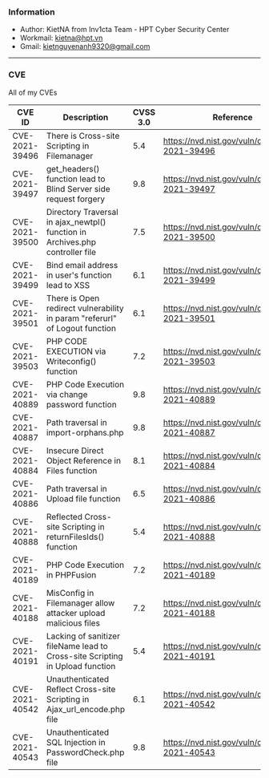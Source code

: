 ### Information
- Author: KietNA from Inv1cta Team - HPT Cyber Security Center
- Workmail: kietna@hpt.vn
- Gmail: kietnguyenanh9320@gmail.com


---

### CVE
All of my CVEs

| CVE ID      | Description | CVSS 3.0   |       Reference           |
| ----------- | ----------- | --------- | ------------------------------------- |
| CVE-2021-39496      | There is Cross-site Scripting in Filemanager       |  5.4    | https://nvd.nist.gov/vuln/detail/CVE-2021-39496 |
| CVE-2021-39497  | get_headers() function lead to Blind Server side request forgery | 9.8 |  https://nvd.nist.gov/vuln/detail/CVE-2021-39497 |
| CVE-2021-39500 | Directory Traversal in ajax_newtpl() function in Archives.php controller file  | 7.5 | https://nvd.nist.gov/vuln/detail/CVE-2021-39500 |
| CVE-2021-39499 | Bind email address in user's function lead to XSS  | 6.1 | https://nvd.nist.gov/vuln/detail/CVE-2021-39499 |
| CVE-2021-39501 | There is Open redirect vulnerability in param "referurl" of Logout function  | 6.1 | https://nvd.nist.gov/vuln/detail/CVE-2021-39501 |
| CVE-2021-39503 | PHP CODE EXECUTION  via Writeconfig() function  | 7.2 | https://nvd.nist.gov/vuln/detail/CVE-2021-39503 |
| CVE-2021-40889 | PHP Code Execution via change password function  | 9.8 | https://nvd.nist.gov/vuln/detail/CVE-2021-40889 |
| CVE-2021-40887 | Path traversal in import-orphans.php  | 9.8 | https://nvd.nist.gov/vuln/detail/CVE-2021-40887 |
| CVE-2021-40884 | Insecure Direct Object Reference in Files function  | 8.1 | https://nvd.nist.gov/vuln/detail/CVE-2021-40884 |
| CVE-2021-40886 | Path traversal in Upload file function  | 6.5 | https://nvd.nist.gov/vuln/detail/CVE-2021-40886 |
| CVE-2021-40888 | Reflected Cross-site Scripting in returnFilesIds() function  | 5.4 | https://nvd.nist.gov/vuln/detail/CVE-2021-40888 |
| CVE-2021-40189 | PHP Code Execution in PHPFusion  | 7.2 | https://nvd.nist.gov/vuln/detail/CVE-2021-40189 |
| CVE-2021-40188 | MisConfig in Filemanager allow attacker upload malicious files  | 7.2 | https://nvd.nist.gov/vuln/detail/CVE-2021-40188 |
| CVE-2021-40191 | Lacking of sanitizer fileName lead to Cross-site Scripting in Upload function  | 5.4 | https://nvd.nist.gov/vuln/detail/CVE-2021-40191 |
| CVE-2021-40542 | Unauthenticated Reflect Cross-site Scripting in Ajax_url_encode.php file  | 6.1 | https://nvd.nist.gov/vuln/detail/CVE-2021-40542 |
| CVE-2021-40543 | Unauthenticated SQL Injection in PasswordCheck.php file  | 9.8 | https://nvd.nist.gov/vuln/detail/CVE-2021-40543 |

